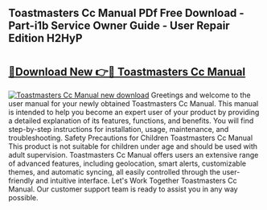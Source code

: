 ## Toastmasters Cc Manual PDf Free Download - Part-i1b Service Owner Guide - User Repair Edition H2HyP

# <h2><a href="http://cf1207.oget.top/?id=Toastmasters+Cc+Manual">🔗Download New 👉🔴 Toastmasters Cc Manual</a></h2>

[![Toastmasters Cc Manual new download](https://i.imgur.com/5g1atiW.png)](http://cf1207.oget.top/?id=Toastmasters+Cc+Manual)
Greetings and welcome to the user manual for your newly obtained Toastmasters Cc Manual. This manual is intended to help you become an expert user of your product by providing a detailed explanation of its features, functions, and benefits. You will find step-by-step instructions for installation, usage, maintenance, and troubleshooting. Safety Precautions for Children Toastmasters Cc Manual This product is not suitable for children under age and should be used with adult supervision. Toastmasters Cc Manual offers users an extensive range of advanced features, including geolocation, smart alerts, customizable themes, and automatic syncing, all easily controlled through the user-friendly and intuitive interface. Let's Work Together Toastmasters Cc Manual. Our customer support team is ready to assist you in any way possible.
